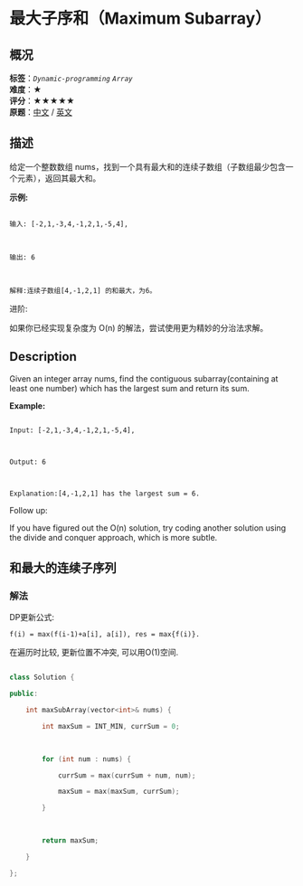 # 最大子序和（Maximum Subarray）
## 概况
**标签**：*`Dynamic-programming`*  *`Array`*<br>
**难度**：★<br>
**评分**：★★★★★<br>
**原题**：[中文](https://leetcode-cn.com/problems/maximum-subarray) / [英文](https://leetcode.com/problems/maximum-subarray)
## 描述

给定一个整数数组 nums，找到一个具有最大和的连续子数组（子数组最少包含一个元素），返回其最大和。



**示例:**

```

输入: [-2,1,-3,4,-1,2,1,-5,4],



输出: 6



解释:连续子数组[4,-1,2,1] 的和最大，为6。

```





进阶:



如果你已经实现复杂度为 O(n) 的解法，尝试使用更为精妙的分治法求解。



## Description

Given an integer array nums, find the contiguous subarray(containing at least one number) which has the largest sum and return its sum.



**Example:**

```

Input: [-2,1,-3,4,-1,2,1,-5,4],



Output: 6



Explanation:[4,-1,2,1] has the largest sum = 6.

```





Follow up:



If you have figured out the O(n) solution, try coding another solution using the divide and conquer approach, which is more subtle.





## 和最大的连续子序列

### 解法

DP更新公式: 



    f(i) = max(f(i-1)+a[i], a[i]), res = max{f(i)}. 



在遍历时比较, 更新位置不冲突, 可以用O(1)空间.



```c++

class Solution {

public:

    int maxSubArray(vector<int>& nums) {

        int maxSum = INT_MIN, currSum = 0;

        

        for (int num : nums) {

            currSum = max(currSum + num, num);

            maxSum = max(maxSum, currSum);

        }

        

        return maxSum;

    }

};

```